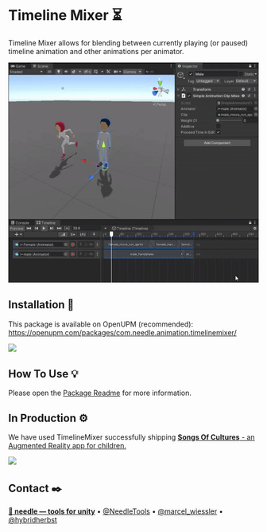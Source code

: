 
# Timeline Mixer ⏳

Timeline Mixer allows for blending between currently playing (or paused) timeline animation and other animations per animator.

![](package/Documentation~/video1.gif)

## Installation 💾

This package is available on OpenUPM (recommended): https://openupm.com/packages/com.needle.animation.timelinemixer/ 

<a href="https://openupm.com/packages/com.needle.animation.timelinemixer/">
  <img src="https://img.shields.io/npm/v/com.needle.animation.timelinemixer?label=openupm&amp;registry_uri=https://package.openupm.com" />
</a>


## How To Use 💡
Please open the <a href="https://github.com/needle-tools/timeline-mixer/blob/master/package/Readme.md">Package Readme</a> for more information.

## In Production ⚙️
We have used TimelineMixer successfully shipping <a href="https://songsofcultures.com/">**Songs Of Cultures** - an Augmented Reality app for children.</a>

![](documentation/SongsOfCultures-runtime.gif)


## Contact ✒️
<b>[🌵 needle — tools for unity](https://needle.tools)</b> • 
[@NeedleTools](https://twitter.com/NeedleTools) • 
[@marcel_wiessler](https://twitter.com/marcel_wiessler) • 
[@hybridherbst](https://twitter.com/hybdridherbst)

